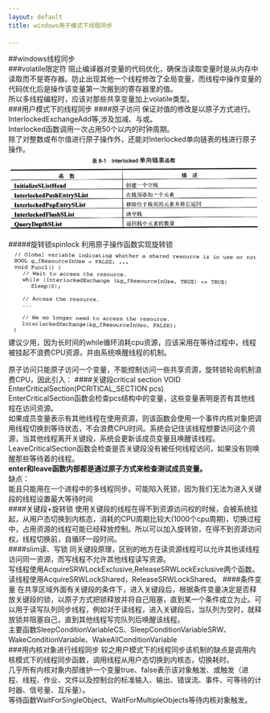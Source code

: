 ```yaml
---
layout: default
title: windows用于模式下线程同步

---
```

##windows线程同步  
###volatile限定符
阻止编译器对变量的代码优化，确保当读取变量时是从内存中读取而不是寄存器。防止出现其他一个线程修改了全局变量，而线程中操作变量的代码优化后是操作该变量第一次搬到的寄存器里的值。  
所以多线程编程时，应该对那些共享变量加上volatile类型。    
###用户模式下的线程同步
####原子访问
保证对值的修改是以原子方式进行。    
InterlockedExchangeAdd等,涉及加减、与或。   
Interlocked函数调用一次占用50个以内的时钟周期。  
除了对整数或布尔值进行原子操作外，还能对Interlocked单向链表的栈进行原子操作。  
![](https://github.com/garydai/garydai.github.com/raw/master/_posts/pic/interlock_stack.PNG)

#####旋转锁spinlock
利用原子操作函数实现旋转锁  
![](https://github.com/garydai/garydai.github.com/raw/master/_posts/pic/spinlock.PNG)
建议少用，因为长时间的while循环消耗cpu资源，应该采用在等待过程中，线程被挂起不浪费CPU资源，并由系统唤醒线程的机制。    

原子访问只能原子访问一个变量，不能控制访问一些共享资源，旋转锁轮询机制浪费CPU，因此引入：
####关键段critical section
	VOID EnterCriticalSection(PCRITICAL_SECTION pcs)  
EnterCriticalSection函数会检查pcs结构中的变量，这些变量表明是否有其他线程在访问资源。  
如果成员变量表示有其他线程在使用资源，则该函数会使用一个事件内核对象把调用线程切换到等待状态，不会浪费CPU时间。系统会记住该线程想要访问这个资源，当其他线程离开关键段，系统会更新该成员变量且唤醒该线程。  
LeaveCriticalSection函数会检查是否关键段没有被任何线程访问，如果没有则唤醒那些等待着的线程。  
**enter和leave函数内部都是通过原子方式来检查测试成员变量。**   
缺点：   
能且只能用在一个进程中的多线程同步。可能陷入死锁，因为我们无法为进入关键段的线程设置最大等待时间  
####关键段+旋转锁
使用关键段的线程在得不到资源访问权的时候，会被系统挂起，从用户态切换到内核态，消耗的CPU周期比较大(1000个cpu周期)，切换过程中，占用资源的线程可能已经释放控制。所以可以加入旋转锁，在得不到资源访问权，线程切换前，自循环一段时间。  
####slim读、写锁
同关键段原理，区别的地方在读资源线程可以允许其他读线程访问同一资源，而写线程不允许其他线程读写资源。  
写线程使用AcquireSRWLockExclusive,ReleaseSRWLockExclusive两个函数。  
读线程使用AcquireSRWLockShared，ReleaseSRWLockShared。 
####条件变量
在共享区域外面有关键段的条件下，进入关键段后，根据条件变量决定是否释放关键段的锁，以原子方式把锁释放并将自己阻塞，直到某一个条件成立为止。可以用于读写队列同步线程，例如对于读线程，进入关键段后，当队列为空时，就释放锁并阻塞自己，直到其他线程写完队列后唤醒该线程。  
主要函数SleepConditionVariableCS、SleepConditionVariableSRW、WakeConditionVariable、WakeAllConditionVariable  
###用内核对象进行线程同步
较之用户模式下的线程同步该机制的缺点是调用内核模式下的线程同步函数，调用线程从用户态切换到内核态，切换耗时。  
几乎所有内核对象内部维护一个变量true、false表示该对象触发、或触发（进程、线程、作业、文件以及控制台的标准输入、输出、错误流、事件、可等待的计时器、信号量、互斥量）。   
等待函数WaitForSingleObject、WaitForMultipleObjects等待内核对象触发。  





